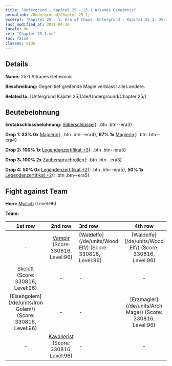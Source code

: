 ```yaml
---
title: "Untergrund - Kapitel 25 - 25-1 Arkanes Geheimnis"
permalink: /Underground/Chapter 25_1/
excerpt: "Kapitel 25 - 1. Era of Chaos  Untergrund - Kapitel 25_1. 25-1 Arkanes Geheimnis"
last_modified_at: 2021-04-26
locale: de
ref: "Chapter 25_1.md"
toc: false
classes: wide
---
```


## Details

 **Name:** 25-1 Arkanes Geheimnis

 **Beschreibung:** Gegen tief greifende Magie verblasst alles andere.

 **Related to:** [Untergrund Kapitel 25](/de/Underground/Chapter 25/)

## Beutebelohnung

 **Erstabschlussbelohnung:** [Silberschlüssel](/ItemsDE/con_693/){: .btn .btn--era3}

 **Drop 1:** **33% 0x** [Magierin](/ItemsDE/unt_238/){: .btn .btn--era4}, **67% 1x** [Magierin](/ItemsDE/unt_238/){: .btn .btn--era4}

 **Drop 2:** **100% 1x** [Legendenzertifikat +3](/ItemsDE/mat_88/){: .btn .btn--era5}

 **Drop 3:** **100% 2x** [Zauberspruchrollen](/ItemsDE/con_694/){: .btn .btn--era3}

 **Drop 4:** **50% 0x** [Legendenzertifikat +2](/ItemsDE/mat_81/){: .btn .btn--era5}, **50% 1x** [Legendenzertifikat +2](/ItemsDE/mat_81/){: .btn .btn--era5}


## Fight against Team
 **Hero:** [Mullich](/de/heroes/Mullich/) (Level:96)

 **Team:**


  | 1st row | 2nd row | 3rd row | 4th row |
  |:----:|:----:|:----|:----:|
  | - | [Vampir](/de/units/Vampire/) (Score: 330816, Level:96)  | [Waldelfe](/de/units/Wood Elf/) (Score: 330816, Level:96)  | [Waldelfe](/de/units/Wood Elf/) (Score: 330816, Level:96)  |
  | [Skelett](/de/units/Skeleton/) (Score: 330816, Level:96)  | - | - | - |
  | [Eisengolem](/de/units/Iron Golem/) (Score: 330816, Level:96)  | - | - | [Erzmagier](/de/units/Arch Mage/) (Score: 330816, Level:96)  |
  | - | [Kavallerist](/de/units/Cavalier/) (Score: 330816, Level:96)  | - | - |


